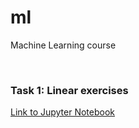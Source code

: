 # ml
Machine Learning course

<br>

### Task 1: Linear exercises
[Link to Jupyter Notebook](https://github.com/Elyrwag/ml/blob/main/Linear_Exercises.ipynb)
